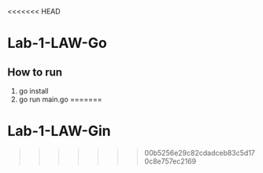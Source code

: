<<<<<<< HEAD
# Lab-1-LAW-Go

## How to run

1. go install
2. go run main.go
=======
# Lab-1-LAW-Gin
>>>>>>> 00b5256e29c82cdadceb83c5d170c8e757ec2169
